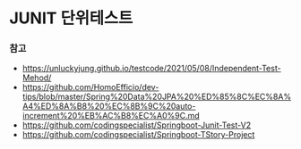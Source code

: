 # JUNIT 단위테스트

### 참고
- https://unluckyjung.github.io/testcode/2021/05/08/Independent-Test-Mehod/
- https://github.com/HomoEfficio/dev-tips/blob/master/Spring%20Data%20JPA%20%ED%85%8C%EC%8A%A4%ED%8A%B8%20%EC%8B%9C%20auto-increment%20%EB%AC%B8%EC%A0%9C.md
- https://github.com/codingspecialist/Springboot-Junit-Test-V2
- https://github.com/codingspecialist/Springboot-TStory-Project
